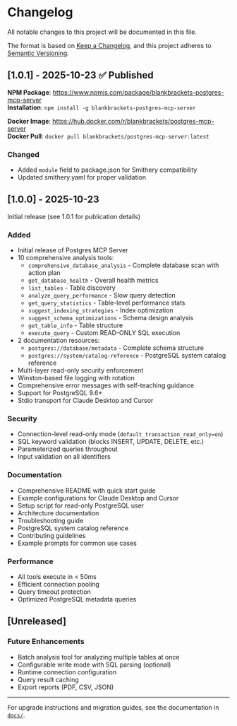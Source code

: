# Changelog

All notable changes to this project will be documented in this file.

The format is based on [Keep a Changelog](https://keepachangelog.com/en/1.0.0/),
and this project adheres to [Semantic Versioning](https://semver.org/spec/v2.0.0.html).

## [1.0.1] - 2025-10-23 ✅ Published

**NPM Package**: https://www.npmjs.com/package/blankbrackets-postgres-mcp-server  
**Installation**: `npm install -g blankbrackets-postgres-mcp-server`

**Docker Image**: https://hub.docker.com/r/blankbrackets/postgres-mcp-server  
**Docker Pull**: `docker pull blankbrackets/postgres-mcp-server:latest`

### Changed

- Added `module` field to package.json for Smithery compatibility
- Updated smithery.yaml for proper validation

## [1.0.0] - 2025-10-23

Initial release (see 1.0.1 for publication details)

### Added

- Initial release of Postgres MCP Server
- 10 comprehensive analysis tools:
  - `comprehensive_database_analysis` - Complete database scan with action plan
  - `get_database_health` - Overall health metrics
  - `list_tables` - Table discovery
  - `analyze_query_performance` - Slow query detection
  - `get_query_statistics` - Table-level performance stats
  - `suggest_indexing_strategies` - Index optimization
  - `suggest_schema_optimizations` - Schema design analysis
  - `get_table_info` - Table structure
  - `execute_query` - Custom READ-ONLY SQL execution
- 2 documentation resources:
  - `postgres://database/metadata` - Complete schema structure
  - `postgres://system/catalog-reference` - PostgreSQL system catalog reference
- Multi-layer read-only security enforcement
- Winston-based file logging with rotation
- Comprehensive error messages with self-teaching guidance
- Support for PostgreSQL 9.6+
- Stdio transport for Claude Desktop and Cursor

### Security

- Connection-level read-only mode (`default_transaction_read_only=on`)
- SQL keyword validation (blocks INSERT, UPDATE, DELETE, etc.)
- Parameterized queries throughout
- Input validation on all identifiers

### Documentation

- Comprehensive README with quick start guide
- Example configurations for Claude Desktop and Cursor
- Setup script for read-only PostgreSQL user
- Architecture documentation
- Troubleshooting guide
- PostgreSQL system catalog reference
- Contributing guidelines
- Example prompts for common use cases

### Performance

- All tools execute in < 50ms
- Efficient connection pooling
- Query timeout protection
- Optimized PostgreSQL metadata queries

## [Unreleased]

### Future Enhancements

- Batch analysis tool for analyzing multiple tables at once
- Configurable write mode with SQL parsing (optional)
- Runtime connection configuration
- Query result caching
- Export reports (PDF, CSV, JSON)

---

For upgrade instructions and migration guides, see the documentation in [`docs/`](docs/).

